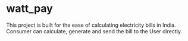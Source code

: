 # watt_pay
This project is built for the ease of calculating electricity bills in India. Consumer can calculate, generate and send the bill to the User directly.
